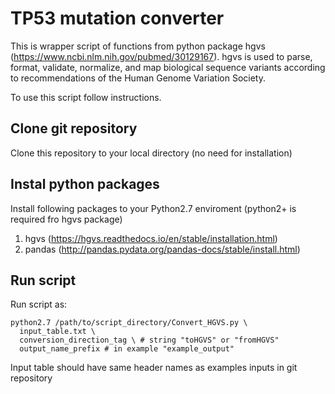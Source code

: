 # TP53 mutation converter

This is wrapper script of functions from python package hgvs (https://www.ncbi.nlm.nih.gov/pubmed/30129167). hgvs is used to parse, format, validate, normalize, and map biological sequence variants according to recommendations of the Human Genome Variation Society.

To use this script follow instructions.

## Clone git repository
Clone this repository to your local directory (no need for installation)

## Instal python packages
Install following packages to your Python2.7 enviroment (python2+ is required fro hgvs package)

1) hgvs (https://hgvs.readthedocs.io/en/stable/installation.html)
2) pandas (http://pandas.pydata.org/pandas-docs/stable/install.html)

## Run script
Run script as:
```
python2.7 /path/to/script_directory/Convert_HGVS.py \
  input_table.txt \
  conversion_direction_tag \ # string "toHGVS" or "fromHGVS"
  output_name_prefix # in example "example_output"
```
Input table should have same header names as examples inputs in git repository
